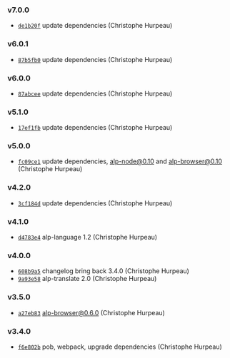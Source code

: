 ### v7.0.0

- [`de1b20f`](https://github.com/alpjs/alp/commit/de1b20fe617f9134a2017ff56278ce563ecc745d) update dependencies (Christophe Hurpeau)

### v6.0.1

- [`87b5fb0`](https://github.com/alpjs/alp/commit/87b5fb0ac3f9f87e7034e384bd3f721676a28760) update dependencies (Christophe Hurpeau)

### v6.0.0

- [`87abcee`](https://github.com/alpjs/alp/commit/87abceeba34c6a3128907ae22d45d13fa905b732) update dependencies (Christophe Hurpeau)

### v5.1.0

- [`17ef1fb`](https://github.com/alpjs/alp/commit/17ef1fbb8d4808002ab1d924861738c876088217) update dependencies (Christophe Hurpeau)

### v5.0.0

- [`fc09ce1`](https://github.com/alpjs/alp/commit/fc09ce105cadc5dc23a4c01c0afa0b03b17beade) update dependencies, alp-node@0.10 and alp-browser@0.10 (Christophe Hurpeau)

### v4.2.0

- [`3cf184d`](https://github.com/alpjs/alp/commit/3cf184db008279078f1f7048ee44a5d9552a149f) update dependencies (Christophe Hurpeau)

### v4.1.0

- [`d4783e4`](https://github.com/alpjs/alp/commit/d4783e4b3cf4ddb657503dcb88964b1c159c2255) alp-language 1.2 (Christophe Hurpeau)

### v4.0.0

- [`608b9a5`](https://github.com/alpjs/alp/commit/608b9a5250aab72aa0b9731b4438264eee8bbd90) changelog bring back 3.4.0 (Christophe Hurpeau)
- [`9a93e58`](https://github.com/alpjs/alp/commit/9a93e5808081cb5391edc3feb848e233218147bc) alp-translate 2.0 (Christophe Hurpeau)

### v3.5.0

- [`a27eb83`](https://github.com/alpjs/alp/commit/a27eb83f3f3e03d00b2611d6e8fdb07fce24e757) alp-browser@0.6.0 (Christophe Hurpeau)

### v3.4.0

- [`f6e802b`](https://github.com/alpjs/alp/commit/f6e802b73bc606abecb5542f193ebeca37eba64b) pob, webpack, upgrade dependencies (Christophe Hurpeau)
